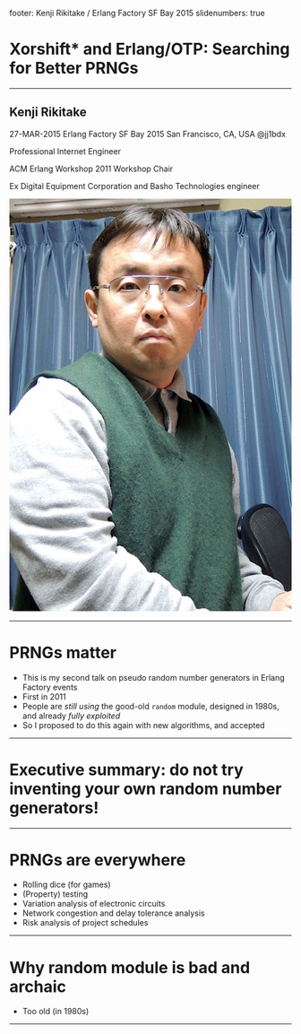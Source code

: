 footer: Kenji Rikitake / Erlang Factory SF Bay 2015
slidenumbers: true

# Xorshift* and Erlang/OTP: Searching for Better PRNGs

<!-- Use Deckset 1.4, Next theme, 4:3 aspect ratio -->

---

## Kenji Rikitake

27-MAR-2015
Erlang Factory SF Bay 2015
San Francisco, CA, USA
@jj1bdx

Professional Internet Engineer

ACM Erlang Workshop 2011 Workshop Chair

Ex Digital Equipment Corporation and Basho Technologies engineer

![right, fit](kenji-standing-20150209-small.jpg)

---

# PRNGs matter

* This is my second talk on pseudo random number generators in Erlang Factory events
* First in 2011
* People are *still using* the good-old `random` module, designed in 1980s, and already *fully exploited*
* So I proposed to do this again with new algorithms, and accepted

---

# Executive summary: do not try inventing your own random number generators!

---

# PRNGs are everywhere

* Rolling dice (for games)
* (Property) testing
* Variation analysis of electronic circuits
* Network congestion and delay tolerance analysis
* Risk analysis of project schedules

---

# Why random module is bad and archaic

* Too old (in 1980s)

---




